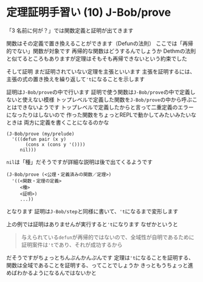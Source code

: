 # 定理証明手習い (10) J-Bob/prove

「3 名前に何が？」では関数定義と証明が出てきます

関数はその定義で置き換えることができます（Defunの法則）
ここでは「再帰的でない」関数が対象です
再帰的な関数はどうするんでしょうか
Dethmの法則と似てるところもありますが定理はそもそも再帰できないという約束でした

そして証明
まだ証明されていない定理を主張といいます
主張を証明するには、主張の式の置き換えを繰り返して`'t`になることを示します

証明は`J-Bob/prove`の中で行います
証明で使う関数は`J-Bob/prove`の中で定義しないと使えない模様
トップレベルで定義した関数を`J-Bob/prove`の中から呼ぶことはできないようです
トップレベルで定義したからと言って二重定義のエラーになったりはしないので
作った関数をちょっとREPLで動かしてみたいみたいなときは
両方に定義を書くことになるのかな

```
(J-Bob/prove (my/prelude)
  '(((defun pair (x y)
       (cons x (cons y '())))
     nil)))
```

`nil`は「種」だそうですが詳細な説明は後で出てくるようです

```
(J-Bob/prove (<公理・定義済みの関数／定理>)
  '((<関数・定理の定義>
     <種>
     <証明>)
     ...))
```

となります
証明は`J-Bob/step`と同様に書いて、`'t`になるまで変形します

上の例では証明はありませんが実行すると`'t`になります
なぜかというと

> 与えられている`defun`が再帰的ではないので、全域性が自明であるために
> 証明案件は`'t`であり、それが成功するから

だそうですがちょっとちんぷんかんぷんです
定理は`'t`になることを証明する、関数は全域であることを証明する、ってことでしょうか
きっともうちょっと進めばわかるようになるんではないかと
